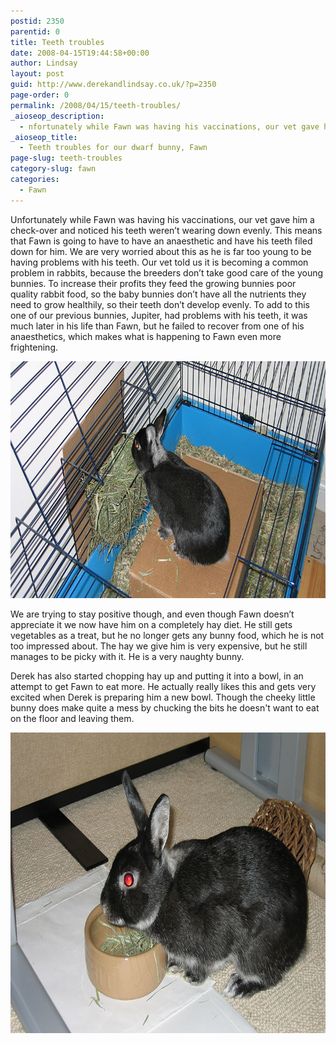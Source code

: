 ```yaml
---
postid: 2350
parentid: 0
title: Teeth troubles
date: 2008-04-15T19:44:58+00:00
author: Lindsay
layout: post
guid: http://www.derekandlindsay.co.uk/?p=2350
page-order: 0
permalink: /2008/04/15/teeth-troubles/
_aioseop_description:
  - nfortunately while Fawn was having his vaccinations, our vet gave him a check-over and noticed his teeth weren’t wearing down evenly.
_aioseop_title:
  - Teeth troubles for our dwarf bunny, Fawn
page-slug: teeth-troubles
category-slug: fawn
categories:
  - Fawn
---
```

Unfortunately while Fawn was having his vaccinations, our vet gave him a check-over and noticed his teeth weren’t wearing down evenly. This means that Fawn is going to have to have an anaesthetic and have his teeth filed down for him. We are very worried about this as he is far too young to be having problems with his teeth. Our vet told us it is becoming a common problem in rabbits, because the breeders don’t take good care of the young bunnies. To increase their profits they feed the growing bunnies poor quality rabbit food, so the baby bunnies don’t have all the nutrients they need to grow healthily, so their teeth don’t develop evenly. To add to this one of our previous bunnies, Jupiter, had problems with his teeth, it was much later in his life than Fawn, but he failed to recover from one of his anaesthetics, which makes what is happening to Fawn even more frightening.

<img class="aligncenter size-full wp-image-6616" title="Our cheeky bunny, Fawn sitting on a cardboard box munching his hay" src="/wp-content/uploads/2008/04/post_3053.jpg" alt="Our cheeky bunny, Fawn sitting on a cardboard box munching his hay" width="780" height="379" /> 

We are trying to stay positive though, and even though Fawn doesn’t appreciate it we now have him on a completely hay diet. He still gets vegetables as a treat, but he no longer gets any bunny food, which he is not too impressed about. The hay we give him is very expensive, but he still manages to be picky with it. He is a very naughty bunny.

Derek has also started chopping hay up and putting it into a bowl, in an attempt to get Fawn to eat more. He actually really likes this and gets very excited when Derek is preparing him a new bowl. Though the cheeky little bunny does make quite a mess by chucking the bits he doesn't want to eat on the floor and leaving them.

<img class="aligncenter size-full wp-image-6617" title="Our dwarf bunny, Fawn enjoying some hay" src="/wp-content/uploads/2008/04/post_2314.jpg" alt="Our dwarf bunny, Fawn enjoying some hay" width="780" height="481" />